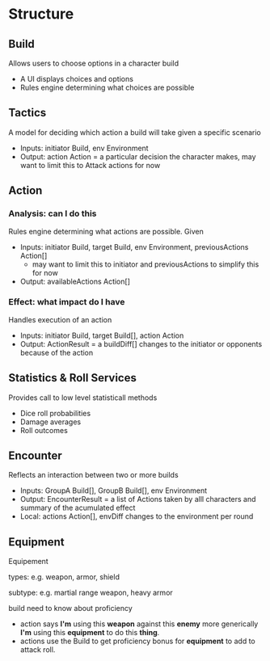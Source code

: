 # Structure

## Build
Allows users to choose options in a character build
- A UI displays choices and options
- Rules engine determining what choices are possible

## Tactics
A model for deciding which action a build will take given a specific scenario
- Inputs: initiator Build, env Environment
- Output: action Action = a particular decision the character makes, may want to limit this to Attack actions for now 

## Action
### Analysis: can I do this
Rules engine determining what actions are possible. Given
- Inputs: initiator Build, target Build, env Environment, previousActions Action[]
    - may want to limit this to initiator and previousActions to simplify this for now
- Output: availableActions Action[]
### Effect: what impact do I have
Handles execution of an action
- Inputs: initiator Build, target Build[], action Action
- Output: ActionResult = a buildDiff[] changes to the initiator or opponents because of the action

## Statistics & Roll Services
Provides call to low level statisticall methods
- Dice roll probabilities
- Damage averages
- Roll outcomes

## Encounter
Reflects an interaction between two or more builds
- Inputs: GroupA Build[], GroupB Build[], env Environment
- Output: EncounterResult = a list of Actions taken by alll characters and summary of the acumulated effect
- Local: actions Action[], envDiff changes to the environment per round

## Equipment
Equipement 

types: e.g. weapon, armor, shield

subtype: e.g. martial range weapon, heavy armor

build need to know about proficiency
- action says **I'm** using this **weapon** against this **enemy**  more generically **I'm** using this **equipment** to do this **thing**. 
- actions use the Build to get proficiency bonus for **equipment** to add to attack roll.

